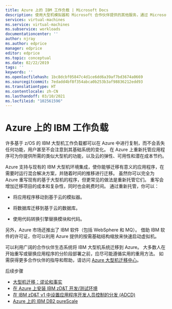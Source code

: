```yaml
---
title: Azure 上的 IBM 工作负载 | Microsoft Docs
description: 使用大型机模拟器和 Microsoft 合作伙伴提供的其他服务，通过 Microsoft Azure 重新托管你的 IBM z/OS 工作负载。
services: virtual-machines
ms.service: virtual-machines
ms.subservice: workloads
documentationcenter: ''
author: njray
ms.author: edprice
manager: edprice
editor: edprice
ms.topic: conceptual
ms.date: 02/22/2019
tags: ''
keywords: ''
ms.openlocfilehash: 1bc8dcbf05847c4d1ce6dd6a39af7bd3674a0669
ms.sourcegitcommit: 7edadd4bf8f354abca0b253b3af98836212edd93
ms.translationtype: HT
ms.contentlocale: zh-CN
ms.lasthandoff: 03/10/2021
ms.locfileid: "102561596"
---
```

# <a name="ibm-workloads-on-azure"></a>Azure 上的 IBM 工作负载

许多基于 z/OS 的 IBM 大型机工作负载都可以在 Azure 中进行复制，而不会丢失任何功能，用户甚至不会注意到其基础系统的变化。 在 Azure 上重新托管应用程序可为你提供所需的类似大型机的功能，以及云的弹性、可用性和潜在成本节约。

Azure 支持与现有的 IBM 大型机环境集成，使你能够迁移有意义的应用程序，在需要时运行混合解决方案，并随着时间的推移进行迁移。 虽然你可以完全为 Azure 重写现有的基于大型机的程序，但更常见的做法是重新托管它们。 重写会增加迁移项目的成本和复杂性，同时也会耗费时间。 通过重新托管，你可以：

- 将应用程序移动到基于云的模拟器。

- 将数据库迁移到基于云的数据库。

- 使用代码转换引擎替换模块和代码。

另外，Azure 市场还推出了 IBM 软件（包括 WebSphere 和 MQ）。 借助 IBM 软件的许可证，你可以利用 Azure 提供的按需基础结构缩放来快速启动虚拟机。

可以利用广阔的合作伙伴生态系统将 IBM 大型机系统迁移到 Azure。 大多数人在开始重写或替换应用程序的分阶段部署之前，应尽可能遵循实用的重用方法。 如需获得更多合作伙伴的指导和帮助，请访问 [Azure 大型机迁移中心](https://azure.microsoft.com/migration/mainframe/)。

后续步骤

- [大型机迁移：谬论和事实](/azure/architecture/cloud-adoption/infrastructure/mainframe-migration/myths-and-facts)
- [在 Azure 上安装 IBM zD&T 开发/测试环境](./install-ibm-z-environment.md)
- [在 IBM zD&T v1 中设置应用程序开发人员控制的分发 (ADCD)](./demo.md)
- [Azure 上的 IBM DB2 pureScale](ibm-db2-purescale-azure.md)

